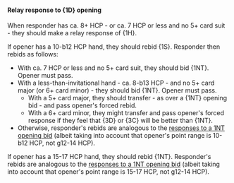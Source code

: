 #### <a name="Relay_response_to_1D_opening"> Relay response to {1D} opening

When responder has ca. 8+ HCP - or ca. 7 HCP or less and no 5+ card suit - they should make a relay response of {1H}.

If opener has a 10-b12 HCP hand, they should rebid {1S}. Responder then rebids as follows:

- With ca. 7 HCP or less and no 5+ card suit, they should bid {1NT}. Opener must pass.
- With a less-than-invitational hand - ca. 8-b13 HCP - and no 5+ card major (or 6+ card minor) - they should bid {1NT}. Opener must pass.
    - With a 5+ card major, they should transfer - as over a {1NT} opening bid - and pass opener's forced rebid.
    - With a 6+ card minor, they might transfer and pass opener's forced response if they feel that {3D} or {3C} will be better than {1NT}.
- Otherwise, responder's rebids are analogous to the [responses to a 1NT opening bid](#Responses_to_1NT_opening) (albeit taking into account that opener's point range is 10-b12 HCP, not g12-14 HCP).

If opener has a 15-17 HCP hand, they should rebid {1NT}. Responder's rebids are analogous to the [responses to a 1NT opening bid](#Responses_to_1NT_opening) (albeit taking into account that opener's point range is 15-17 HCP, not g12-14 HCP).
